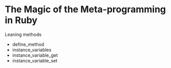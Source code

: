 # The Magic of the Meta-programming in Ruby

Leaning methods

* define_method
* instance_variables
* instance_variable_get
* instance_variable_set

